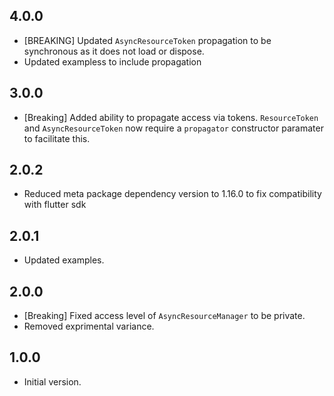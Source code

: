 ## 4.0.0

- \[BREAKING\] Updated `AsyncResourceToken` propagation to be synchronous as it
  does not load or dispose.
- Updated exampless to include propagation

## 3.0.0

- \[Breaking\] Added ability to propagate access via tokens. `ResourceToken` and
  `AsyncResourceToken` now require a `propagator` constructor paramater to
  facilitate this.

## 2.0.2

- Reduced meta package dependency version to 1.16.0 to fix compatibility with
  flutter sdk

## 2.0.1

- Updated examples.

## 2.0.0

- \[Breaking\] Fixed access level of `AsyncResourceManager` to be private.
- Removed exprimental variance.

## 1.0.0

- Initial version.
